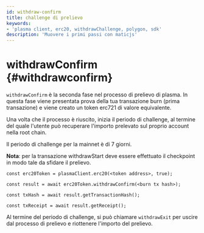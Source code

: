 ```yaml
---
id: withdraw-confirm
title: challenge di prelievo
keywords:
- 'plasma client, erc20, withdrawChallenge, polygon, sdk'
description: 'Muovere i primi passi con maticjs'
---
```


# withdrawConfirm {#withdrawconfirm}

`withdrawConfirm` è la seconda fase nel processo di prelievo di plasma. In questa fase viene presentata prova della tua transazione burn (prima transazione) e viene creato un token erc721 di valore equivalente.

Una volta che il processo è riuscito, inizia il periodo di challenge, al termine del quale l'utente può recuperare l'importo prelevato sul proprio account nella root chain.

Il periodo di challenge per la mainnet è di 7 giorni.

**Nota**: per la transazione withdrawStart deve essere effettuato il checkpoint in modo tale da sfidare il prelievo.

```
const erc20Token = plasmaClient.erc20(<token address>, true);

const result = await erc20Token.withdrawConfirm(<burn tx hash>);

const txHash = await result.getTransactionHash();

const txReceipt = await result.getReceipt();

```

Al termine del periodo di challenge, si può chiamare `withdrawExit` per uscire dal processo di prelievo e riottenere l'importo del prelievo.

